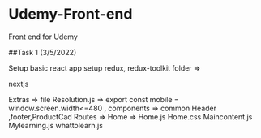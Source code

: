 # Udemy-Front-end
Front end for Udemy

##Task 1 (3/5/2022)

Setup basic react app
setup redux, redux-toolkit
folder =>


nextjs

Extras => file Resolution.js => export const mobile = window.screen.width<=480 , 
components => common Header ,footer,ProductCad
Routes => Home => Home.js Home.css  Maincontent.js Mylearning.js whattolearn.js

